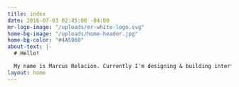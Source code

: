 ```yaml
---
title: index
date: 2016-07-03 02:45:00 -04:00
mr-logo-image: "/uploads/mr-white-logo.svg"
home-bg-image: "/uploads/home-header.jpg"
home-bg-color: "#4A5860"
about-text: |-
  # Hello!

  My name is Marcus Relacion. Currently I'm designing & building interfaces as a Junior UI Designer at [Clarabridge](http://www.clarabridge.com/) in Reston, VA.
layout: home
---
```


